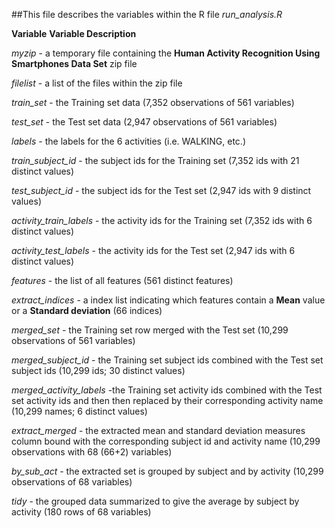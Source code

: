 ##This file describes the variables within the R file *run_analysis.R*

**Variable**     **Variable Description**

 *myzip* - a temporary file containing the **Human Activity Recognition Using Smartphones Data Set** zip file
 
 *filelist* - a list of the files within the zip file
 
 *train_set* - the Training set data (7,352 observations of 561 variables) 
 
 *test_set* - the Test set data (2,947 observations of 561 variables)
 
 *labels* -  the labels for the 6 activities (i.e. WALKING, etc.)

 *train_subject_id* - the subject ids for the Training set (7,352 ids with 21 distinct values)
 
 *test_subject_id* - the subject ids for the Test set (2,947 ids with 9 distinct values)
 
 *activity_train_labels* - the activity ids for the Training set (7,352 ids with 6 distinct values)
 
 *activity_test_labels* - the activity ids for the Test set (2,947 ids with 6 distinct values)
 
 *features* - the list of all features (561 distinct features)
 
 *extract_indices* - a index list indicating which features contain a **Mean** value or a **Standard deviation** (66 indices)
 
 *merged_set* - the Training set row merged with the Test set (10,299 observations of 561 variables)
 
 *merged_subject_id* - the Training set subject ids combined with the Test set subject ids (10,299 ids; 30 distinct values)
 
 *merged_activity_labels* -the Training set activity ids combined with the Test set activity ids and then then replaced by their corresponding activity name (10,299 names; 6 distinct values)

 *extract_merged* - the extracted mean and standard deviation measures column bound with the corresponding subject id and activity name (10,299 observations with 68 (66+2) variables) 

 *by_sub_act*  - the extracted set is grouped by subject and by activity (10,299 observations of 68 variables)
 
 *tidy* - the grouped data summarized to give the average by subject by activity (180 rows of 68 variables)
